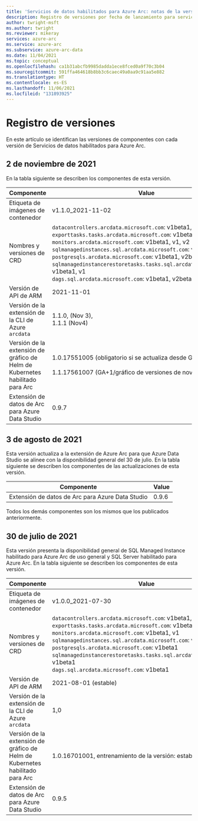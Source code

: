 ```yaml
---
title: 'Servicios de datos habilitados para Azure Arc: notas de la versión'
description: Registro de versiones por fecha de lanzamiento para servicios de datos habilitados para Azure Arc
author: twright-msft
ms.author: twright
ms.reviewer: mikeray
services: azure-arc
ms.service: azure-arc
ms.subservice: azure-arc-data
ms.date: 11/04/2021
ms.topic: conceptual
ms.openlocfilehash: ca1b31abcfb9985dadda1ece8fced0a9f70c3b04
ms.sourcegitcommit: 591ffa464618b8bb3c6caec49a0aa9c91aa5e882
ms.translationtype: HT
ms.contentlocale: es-ES
ms.lasthandoff: 11/06/2021
ms.locfileid: "131893925"
---
```

# <a name="version-log"></a>Registro de versiones

En este artículo se identifican las versiones de componentes con cada versión de Servicios de datos habilitados para Azure Arc.

## <a name="november-2-2021"></a>2 de noviembre de 2021

En la tabla siguiente se describen los componentes de esta versión.

|Componente  |Value  |
|--------------------------------------------------------|---------|
|Etiqueta de imágenes de contenedor                                    | v1.1.0_2021-11-02 |
|Nombres y versiones de CRD                                  | `datacontrollers.arcdata.microsoft.com`: v1beta1, v1, v2 <br/>`exporttasks.tasks.arcdata.microsoft.com`: v1beta1, v1, v2 <br/>`monitors.arcdata.microsoft.com`: v1beta1, v1, v2 <br/>`sqlmanagedinstances.sql.arcdata.microsoft.com`: v1beta1, v1, v2 <br/>`postgresqls.arcdata.microsoft.com`: v1beta1, v2beta2 <br/>`sqlmanagedinstancerestoretasks.tasks.sql.arcdata.microsoft.com`: v1beta1, v1 <br/>`dags.sql.arcdata.microsoft.com`: v1beta1, v2beta2 |
|Versión de API de ARM                                         | 2021-11-01 |
|Versión de la extensión de la CLI de Azure `arcdata`                   | 1.1.0, (Nov 3),</br>1.1.1 (Nov4) |
|Versión de la extensión de gráfico de Helm de Kubernetes habilitado para Arc     | 1.0.17551005 (obligatorio si se actualiza desde GA) <br/><br/> 1.1.17561007 (GA+1/gráfico de versiones de noviembre) |
|Extensión de datos de Arc para Azure Data Studio                | 0.9.7 |

## <a name="august-3-2021"></a>3 de agosto de 2021

Esta versión actualiza a la extensión de Azure Arc para que Azure Data Studio se alinee con la disponibilidad general del 30 de julio. En la tabla siguiente se describen los componentes de las actualizaciones de esta versión. 

|Componente  |Value  |
|--------------------------------------------------------|---------|
|Extensión de datos de Arc para Azure Data Studio                | 0.9.6 |

Todos los demás componentes son los mismos que los publicados anteriormente.

## <a name="july-30-2021"></a>30 de julio de 2021

Esta versión presenta la disponibilidad general de SQL Managed Instance habilitado para Azure Arc de uso general y SQL Server habilitado para Azure Arc. En la tabla siguiente se describen los componentes de esta versión.

|Componente  |Value  |
|--------------------------------------------------------|---------|
|Etiqueta de imágenes de contenedor                                    | v1.0.0_2021-07-30 |
|Nombres y versiones de CRD                                  |`datacontrollers.arcdata.microsoft.com`: v1beta1, v1 <br/>`exporttasks.tasks.arcdata.microsoft.com`: v1beta1, v1 <br/>`monitors.arcdata.microsoft.com`: v1beta1, v1 <br/>`sqlmanagedinstances.sql.arcdata.microsoft.com`: v1beta1, v1 <br/>`postgresqls.arcdata.microsoft.com`: v1beta1 <br/>`sqlmanagedinstancerestoretasks.tasks.sql.arcdata.microsoft.com`: v1beta1 <br/>`dags.sql.arcdata.microsoft.com`: v1beta1 <br/> |
|Versión de API de ARM                                         | 2021-08-01 (estable) |
|Versión de la extensión de la CLI de Azure `arcdata`                   | 1,0 |
|Versión de la extensión de gráfico de Helm de Kubernetes habilitado para Arc     | 1.0.16701001, entrenamiento de la versión: estable |
|Extensión de datos de Arc para Azure Data Studio                | 0.9.5 |

